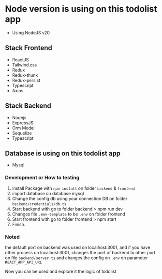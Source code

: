# Node version is using on this todolist app
- Using NodeJS v20

## Stack Frontend
- ReactJS
- Tailwind.css
- Redux
- Redux-thunk
- Redux-persist
- Typescript
- Axios

## Stack Backend
- Nodejs
- ExpressJS
- Orm Model
- Sequelize
- Typescript


## Database is using on this todolist app
- Mysql

### Development or How to testing

1. Install Package with `npm install` on folder `backend` & `frontend`
2. import database on database mysql
3. Change the config db using your connection DB on folder `backend/credentials/db.ts`
4. Start backend with go to folder backend > npm run dev
5. Changes file `.env-template` to be `.env` on folder frontend
6. Start frontend with go to folder frontend > npm start
7. Finish.

### Noted
the default port on backend was used on localhost:3001, and if you have other process on localhost:3001, changes the port of backend to other port on file `backend/server.ts` and changes the config on `.env` on parameter `REACT_APP_API_URL`

Now you can be used and explore it the logic of todolist 

